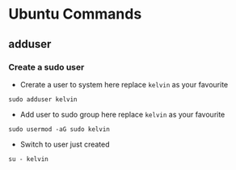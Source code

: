 # Ubuntu Commands
## adduser

### Create a sudo user

- Crerate a user to system
here replace `kelvin` as your favourite
```shell
sudo adduser kelvin
```

- Add user to sudo group
here replace `kelvin` as your favourite
```shell
sudo usermod -aG sudo kelvin
```

- Switch to user just created
```shell
su - kelvin
```
